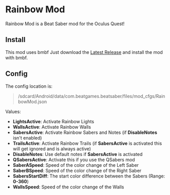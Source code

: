 # Rainbow Mod

Rainbow Mod is a Beat Saber mod for the Oculus Quest!

## Install

This mod uses bmbf
Just download the [Latest Release](https://github.com/darknight1050/QuestMods/releases) and install the mod with bmbf.

## Config

The config location is: 
>/sdcard/Android/data/com.beatgames.beatsaber/files/mod_cfgs/RainbowMod.json

Values:
- **LightsActive**:  Activate Rainbow Lights
- **WallsActive**:  Activate Rainbow Walls
- **SabersActive**:  Activate Rainbow Sabers and Notes (if **DisableNotes** isn't enabled)
- **TrailsActive**:  Activate Rainbow Trails (if **SabersActive** is activated this will get ignored and is always active)
- **DisableNotes**: Use default notes if **SabersActive** is activated
- **QSabersActive**: Activate this if you use the QSabers mod
- **SaberASpeed**: Speed of the color change of the Left Saber
- **SaberBSpeed**: Speed of the color change of the Right Saber
- **SabersStartDiff**: The start color difference between the Sabers (Range: **0-360**)
- **WallsSpeed**: Speed of the color change of the Walls
